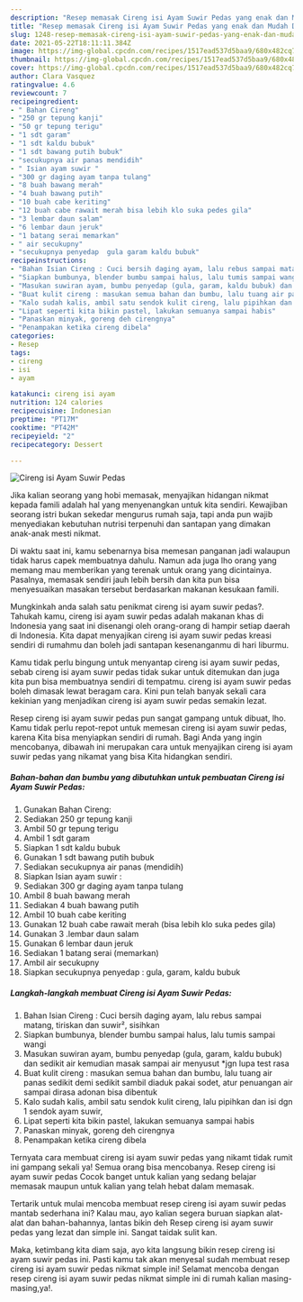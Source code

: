 ```yaml
---
description: "Resep memasak Cireng isi Ayam Suwir Pedas yang enak dan Mudah Dibuat"
title: "Resep memasak Cireng isi Ayam Suwir Pedas yang enak dan Mudah Dibuat"
slug: 1248-resep-memasak-cireng-isi-ayam-suwir-pedas-yang-enak-dan-mudah-dibuat
date: 2021-05-22T18:11:11.384Z
image: https://img-global.cpcdn.com/recipes/1517ead537d5baa9/680x482cq70/cireng-isi-ayam-suwir-pedas-foto-resep-utama.jpg
thumbnail: https://img-global.cpcdn.com/recipes/1517ead537d5baa9/680x482cq70/cireng-isi-ayam-suwir-pedas-foto-resep-utama.jpg
cover: https://img-global.cpcdn.com/recipes/1517ead537d5baa9/680x482cq70/cireng-isi-ayam-suwir-pedas-foto-resep-utama.jpg
author: Clara Vasquez
ratingvalue: 4.6
reviewcount: 7
recipeingredient:
- " Bahan Cireng"
- "250 gr tepung kanji"
- "50 gr tepung terigu"
- "1 sdt garam"
- "1 sdt kaldu bubuk"
- "1 sdt bawang putih bubuk"
- "secukupnya air panas mendidih"
- " Isian ayam suwir "
- "300 gr daging ayam tanpa tulang"
- "8 buah bawang merah"
- "4 buah bawang putih"
- "10 buah cabe keriting"
- "12 buah cabe rawait merah bisa lebih klo suka pedes gila"
- "3 lembar daun salam"
- "6 lembar daun jeruk"
- "1 batang serai memarkan"
- " air secukupny"
- "secukupnya penyedap  gula garam kaldu bubuk"
recipeinstructions:
- "Bahan Isian Cireng : Cuci bersih daging ayam, lalu rebus sampai matang, tiriskan dan suwir², sisihkan"
- "Siapkan bumbunya, blender bumbu sampai halus, lalu tumis sampai wangi"
- "Masukan suwiran ayam, bumbu penyedap (gula, garam, kaldu bubuk) dan sedikit air kemudian masak sampai air menyusut *jgn lupa test rasa"
- "Buat kulit cireng : masukan semua bahan dan bumbu, lalu tuang air panas sedikit demi sedikit sambil diaduk pakai sodet, atur penuangan air sampai dirasa adonan bisa dibentuk"
- "Kalo sudah kalis, ambil satu sendok kulit cireng, lalu pipihkan dan isi dgn 1 sendok ayam suwir,"
- "Lipat seperti kita bikin pastel, lakukan semuanya sampai habis"
- "Panaskan minyak, goreng deh cirengnya"
- "Penampakan ketika cireng dibela"
categories:
- Resep
tags:
- cireng
- isi
- ayam

katakunci: cireng isi ayam 
nutrition: 124 calories
recipecuisine: Indonesian
preptime: "PT17M"
cooktime: "PT42M"
recipeyield: "2"
recipecategory: Dessert

---
```



![Cireng isi Ayam Suwir Pedas](https://img-global.cpcdn.com/recipes/1517ead537d5baa9/680x482cq70/cireng-isi-ayam-suwir-pedas-foto-resep-utama.jpg)

Jika kalian seorang yang hobi memasak, menyajikan hidangan nikmat kepada famili adalah hal yang menyenangkan untuk kita sendiri. Kewajiban seorang istri bukan sekedar mengurus rumah saja, tapi anda pun wajib menyediakan kebutuhan nutrisi terpenuhi dan santapan yang dimakan anak-anak mesti nikmat.

Di waktu  saat ini, kamu sebenarnya bisa memesan panganan jadi walaupun tidak harus capek membuatnya dahulu. Namun ada juga lho orang yang memang mau memberikan yang terenak untuk orang yang dicintainya. Pasalnya, memasak sendiri jauh lebih bersih dan kita pun bisa menyesuaikan masakan tersebut berdasarkan makanan kesukaan famili. 



Mungkinkah anda salah satu penikmat cireng isi ayam suwir pedas?. Tahukah kamu, cireng isi ayam suwir pedas adalah makanan khas di Indonesia yang saat ini disenangi oleh orang-orang di hampir setiap daerah di Indonesia. Kita dapat menyajikan cireng isi ayam suwir pedas kreasi sendiri di rumahmu dan boleh jadi santapan kesenanganmu di hari liburmu.

Kamu tidak perlu bingung untuk menyantap cireng isi ayam suwir pedas, sebab cireng isi ayam suwir pedas tidak sukar untuk ditemukan dan juga kita pun bisa membuatnya sendiri di tempatmu. cireng isi ayam suwir pedas boleh dimasak lewat beragam cara. Kini pun telah banyak sekali cara kekinian yang menjadikan cireng isi ayam suwir pedas semakin lezat.

Resep cireng isi ayam suwir pedas pun sangat gampang untuk dibuat, lho. Kamu tidak perlu repot-repot untuk memesan cireng isi ayam suwir pedas, karena Kita bisa menyiapkan sendiri di rumah. Bagi Anda yang ingin mencobanya, dibawah ini merupakan cara untuk menyajikan cireng isi ayam suwir pedas yang nikamat yang bisa Kita hidangkan sendiri.

<!--inarticleads1-->

##### Bahan-bahan dan bumbu yang dibutuhkan untuk pembuatan Cireng isi Ayam Suwir Pedas:

1. Gunakan  Bahan Cireng:
1. Sediakan 250 gr tepung kanji
1. Ambil 50 gr tepung terigu
1. Ambil 1 sdt garam
1. Siapkan 1 sdt kaldu bubuk
1. Gunakan 1 sdt bawang putih bubuk
1. Sediakan secukupnya air panas (mendidih)
1. Siapkan  Isian ayam suwir :
1. Sediakan 300 gr daging ayam tanpa tulang
1. Ambil 8 buah bawang merah
1. Sediakan 4 buah bawang putih
1. Ambil 10 buah cabe keriting
1. Gunakan 12 buah cabe rawait merah (bisa lebih klo suka pedes gila)
1. Gunakan 3 .lembar daun salam
1. Gunakan 6 lembar daun jeruk
1. Sediakan 1 batang serai (memarkan)
1. Ambil  air secukupny
1. Siapkan secukupnya penyedap : gula, garam, kaldu bubuk




<!--inarticleads2-->

##### Langkah-langkah membuat Cireng isi Ayam Suwir Pedas:

1. Bahan Isian Cireng : Cuci bersih daging ayam, lalu rebus sampai matang, tiriskan dan suwir², sisihkan
1. Siapkan bumbunya, blender bumbu sampai halus, lalu tumis sampai wangi
1. Masukan suwiran ayam, bumbu penyedap (gula, garam, kaldu bubuk) dan sedikit air kemudian masak sampai air menyusut *jgn lupa test rasa
1. Buat kulit cireng : masukan semua bahan dan bumbu, lalu tuang air panas sedikit demi sedikit sambil diaduk pakai sodet, atur penuangan air sampai dirasa adonan bisa dibentuk
1. Kalo sudah kalis, ambil satu sendok kulit cireng, lalu pipihkan dan isi dgn 1 sendok ayam suwir,
1. Lipat seperti kita bikin pastel, lakukan semuanya sampai habis
1. Panaskan minyak, goreng deh cirengnya
1. Penampakan ketika cireng dibela




Ternyata cara membuat cireng isi ayam suwir pedas yang nikamt tidak rumit ini gampang sekali ya! Semua orang bisa mencobanya. Resep cireng isi ayam suwir pedas Cocok banget untuk kalian yang sedang belajar memasak maupun untuk kalian yang telah hebat dalam memasak.

Tertarik untuk mulai mencoba membuat resep cireng isi ayam suwir pedas mantab sederhana ini? Kalau mau, ayo kalian segera buruan siapkan alat-alat dan bahan-bahannya, lantas bikin deh Resep cireng isi ayam suwir pedas yang lezat dan simple ini. Sangat taidak sulit kan. 

Maka, ketimbang kita diam saja, ayo kita langsung bikin resep cireng isi ayam suwir pedas ini. Pasti kamu tak akan menyesal sudah membuat resep cireng isi ayam suwir pedas nikmat simple ini! Selamat mencoba dengan resep cireng isi ayam suwir pedas nikmat simple ini di rumah kalian masing-masing,ya!.

